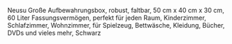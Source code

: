 
Neusu Große Aufbewahrungsbox, robust, faltbar, 50 cm x 40 cm x 30 cm, 60 Liter Fassungsvermögen, perfekt für jeden Raum, Kinderzimmer, Schlafzimmer, Wohnzimmer, für Spielzeug, Bettwäsche, Kleidung, Bücher, DVDs und vieles mehr, Schwarz

